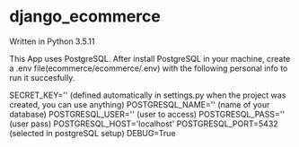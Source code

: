 # django_ecommerce

Written in Python 3.5.11

This App uses PostgreSQL. After install PostgreSQL in your machine, create a .env file(ecommerce/ecommerce/.env) with the following personal info to run it succesfully.

SECRET_KEY='' (defined automatically in settings.py when the project was created, you can use anything)
POSTGRESQL_NAME='' (name of your database)
POSTGRESQL_USER='' (user to access)
POSTGRESQL_PASS='' (user pass)
POSTGRESQL_HOST='localhost'
POSTGRESQL_PORT=5432 (selected in postgreSQL setup)
DEBUG=True